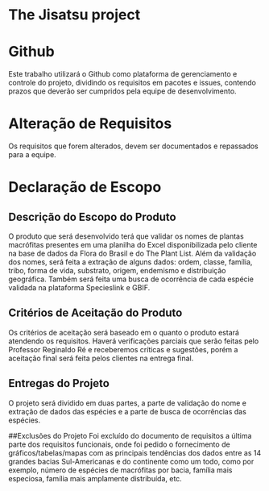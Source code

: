 # The Jisatsu project

# Github
Este trabalho utilizará o Github como plataforma de gerenciamento e controle do projeto, dividindo os requisitos em pacotes e issues, contendo prazos que deverão ser cumpridos pela equipe de desenvolvimento.  

# Alteração de Requisitos
Os requisitos que forem alterados, devem ser documentados e repassados para a equipe.

# Declaração de Escopo
## Descrição do Escopo do Produto
O produto que será desenvolvido terá que validar os nomes de plantas macrófitas presentes em uma planilha do Excel disponibilizada pelo cliente na base de dados da Flora do Brasil e do The Plant List. Além da validação dos nomes, será feita a extração de alguns dados: ordem, classe, família, tribo, forma de vida,
substrato, origem, endemismo e distribuição geográfica. Também será feita uma busca de ocorrência de cada espécie validada na plataforma Specieslink e GBIF.

## Critérios de Aceitação do Produto
Os critérios de aceitação será baseado em o quanto o produto estará atendendo os requisitos. Haverá verificações parciais que serão feitas pelo Professor Reginaldo Ré e receberemos críticas e sugestões, porém a aceitação final será feita pelos clientes na entrega final. 

## Entregas do Projeto
O projeto será dividido em duas partes, a parte de validação do nome e extração de dados das espécies e a parte de busca de ocorrências das espécies.

##Exclusões do Projeto
Foi excluído do documento de requisitos a última parte dos requisitos funcionais, onde foi pedido o fornecimento de gráficos/tabelas/mapas com as principais tendências dos dados entre as 14 grandes bacias Sul-Americanas e do continente como um todo, como por exemplo, número de espécies de macrófitas por bacia, família mais especiosa, família mais amplamente distribuída, etc.
 